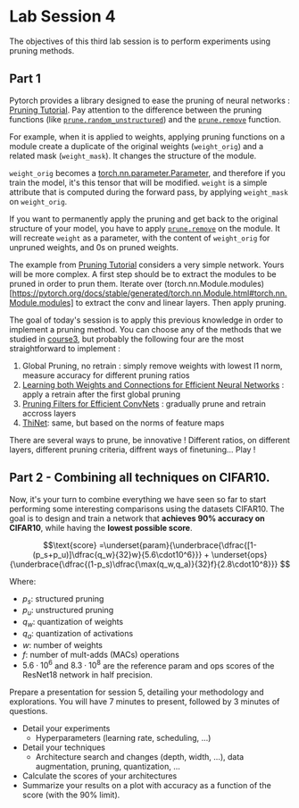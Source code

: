 # Lab Session 4

The objectives of this third lab session is to perform experiments using pruning methods.

Part 1
--
Pytorch provides a library designed to ease the pruning of neural networks : [Pruning Tutorial](https://pytorch.org/tutorials/intermediate/pruning_tutorial.html).
Pay attention to the difference between the pruning functions (like [`prune.random_unstructured`](https://pytorch.org/docs/stable/generated/torch.nn.utils.prune.random_unstructured.html#torch-nn-utils-prune-random-unstructured)) and the [`prune.remove`](https://pytorch.org/docs/stable/generated/torch.nn.utils.prune.remove.html#torch-nn-utils-prune-remove) function.

For example, when it is applied to weights, applying pruning functions on a module create a duplicate of the original weights (`weight_orig`) and a related mask (`weight_mask`). It changes the structure of the module.

`weight_orig` becomes a [torch.nn.parameter.Parameter](https://pytorch.org/docs/stable/generated/torch.nn.parameter.Parameter.html#parameter), and therefore if you train the model, it's this tensor that will be modified. `weight` is a simple attribute that is computed during the forward pass, by applying `weight_mask` on `weight_orig`.

If you want to permanently apply the pruning and get back to the original structure of your model, you have to apply [`prune.remove`](https://pytorch.org/docs/stable/generated/torch.nn.utils.prune.remove.html#torch-nn-utils-prune-remove) on the module. It will recreate `weight` as a parameter, with the content of `weight_orig` for unpruned weights, and 0s on pruned weights.

The example from [Pruning Tutorial](https://pytorch.org/tutorials/intermediate/pruning_tutorial.html) considers a very simple network. Yours will be more complex. A first step should be to extract the modules to be pruned in order to prun them. Iterate over (torch.nn.Module.modules)[https://pytorch.org/docs/stable/generated/torch.nn.Module.html#torch.nn.Module.modules] to extract the conv and linear layers. Then apply pruning.

The goal of today's session is to apply this previous knowledge in order to implement a pruning method. You can choose any of the methods that we studied in [course3](cours3.pdf), but probably the following four are the most straightforward to implement :
1. Global Pruning, no retrain : simply remove weights with lowest l1 norm, measure accuracy for different pruning ratios
2. [Learning both Weights and Connections for Efficient Neural Networks](https://arxiv.org/abs/1506.02626) :  apply a retrain after the first global pruning
3. [Pruning Filters for Efficient ConvNets](https://arxiv.org/abs/1608.08710) : gradually prune and retrain accross layers
4. [ThiNet](https://arxiv.org/abs/1707.06342): same, but based on the norms of feature maps

There are several ways to prune, be innovative ! Different ratios, on different layers, different pruning criteria, diffrent ways of finetuning... Play !

Part 2 - Combining all techniques on CIFAR10.
--
Now, it's your turn to combine everything we have seen so far to start performing some interesting comparisons using the datasets CIFAR10. The goal is to design and train a network that **achieves 90% accuracy on CIFAR10**, while having the **lowest possible score**.

$$\text{score} =\underset{param}{\underbrace{\dfrac{[1-(p_s+p_u)]\dfrac{q_w}{32}w}{5.6\cdot10^6}}} + \underset{ops}{\underbrace{\dfrac{(1-p_s)\dfrac{\max(q_w,q_a)}{32}f}{2.8\cdot10^8}}} $$

Where:
- $p_s$: structured pruning
- $p_u$: unstructured pruning
- $q_w$: quantization of weights
- $q_a$: quantization of activations
- $w$: number of weights
- $f$: number of mult-adds (MACs) operations
- $5.6\cdot10^6$ and $8.3\cdot10^8$ are the reference param and ops scores of the ResNet18 network in half precision.

Prepare a presentation for session 5, detailing your methodology and explorations. You will have 7 minutes to present, followed by 3 minutes of questions.

  - Detail your experiments
    - Hyperparameters (learning rate, scheduling, ...)
  - Detail your techniques
    - Architecture search and changes (depth, width, ...), data augmentation, pruning, quantization, ...
  - Calculate the scores of your architectures
  - Summarize your results on a plot with accuracy as a function of the score (with the 90% limit).
